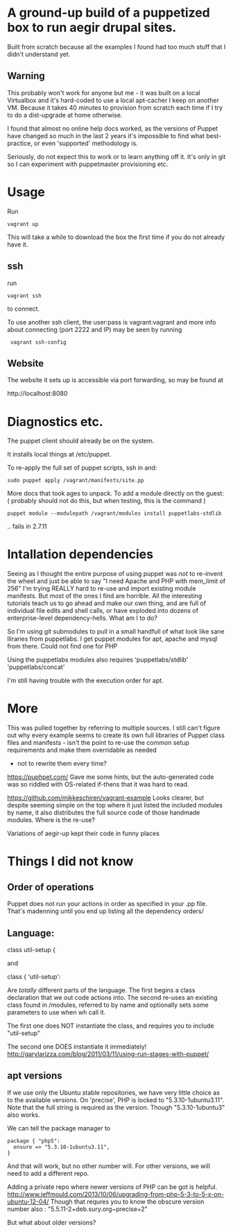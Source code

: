 # A ground-up build of a puppetized box to run aegir drupal sites.

Built from scratch because all the examples I found had too much stuff that I didn't understand yet.

## Warning

This probably won't work for anyone but me - it was built on a local Virtualbox
and it's hard-coded to use a local apt-cacher I keep on another VM.
Because it takes 40 minutes to provision from scratch each time if I try to do
a dist-upgrade at home otherwise.

I found that almost no online help docs worked, as the versions of Puppet have
changed so much in the last 2 years it's impossible to find what best-practice,
or even 'supported' methodology is.

Seriously, do not expect this to work or to learn anything off it. It's only
in git so I can experiment with puppetmaster provisioning etc.

# Usage

Run

    vagrant up

This will take a while to download the box the first time if you do not
already have it.

## ssh

run

    vagrant ssh

to connect.

To use another ssh client, the user:pass is vagrant:vagrant
and more info about connecting (port 2222 and IP) may be seen by running

     vagrant ssh-config

## Website

The website it sets up is accessible via port forwarding, so may be found at

http://localhost:8080

# Diagnostics etc.

The puppet client should already be on the system.

It installs local things at /etc/puppet.

To re-apply the full set of puppet scripts, ssh in and:

    sudo puppet apply /vagrant/manifests/site.pp


More docs that took ages to unpack. To add a module directly on the guest:
( probably should not do this, but when testing, this is the command )

    puppet module --modulepath /vagrant/modules install puppetlabs-stdlib

.. fails in 2.7.11



# Intallation dependencies

Seeing as I thought the entire purpose of using puppet was *not* to re-invent
the wheel and just be able to say "I need Apache and PHP with mem_limit of 256"
I'm trying REALLY hard to re-use and import existing module manifests.
But most of the ones I find are horrible.
All the interesting tutorials teach us to go ahead and make our own thing,
and are full of individual file edits and shell calls,
or have exploded into dozens of enterprise-level dependency-hells.
What am I to do?

So I'm using git submodules to pull in a small handfull of what look like sane
lliraries from puppetlabs.
I get puppet modules for apt, apache and mysql from there.
Could not find one for PHP

Using the puppetlabs modules also requires
'puppetlabs/stdlib'
'puppetlabs/concat'

I'm still having trouble with the execution order for apt.

# More

This was pulled together by referring to multiple sources.
I still can't figure out why every example seems to create its own full
libraries of Puppet class files and manifests - isn't the point to re-use
the common setup requirements and make them overridable as needed
- not to rewrite them every time?

https://puphpet.com/
Gave me some hints, but the auto-generated code was so riddled with
OS-related if-thens that it was hard to read.

https://github.com/mikkeschiren/vagrant-example
Looks clearer, but despite seeming simple on the top where it just listed the
included modules by name, it also distributes the full source code of those
handmade modules. Where is the re-use?

Variations of aegir-up kept their code in funny places

# Things I did not know

## Order of operations

Puppet does not run your actions in order as specified in your .pp file.
That's madenning until you end up listing all the dependency orders/

## Language:

  class util-setup {

and

  class { 'util-setup':

Are *totally* different parts of the language.
The first begins a class declaration that we out code actions into.
The second re-uses an existing class found in /modules, referred to by name
 and optionally sets some parameters to use when wh call it.

The first one does NOT instantiate the class, and requires you to
  include "util-setup"

The second one DOES instantiate it immediately!
http://garylarizza.com/blog/2011/03/11/using-run-stages-with-puppet/

## apt versions

If we use only the Ubuntu stable repositories, we have very little choice as
to the available versions.
On 'precise', PHP is locked to "5.3.10-1ubuntu3.11".
Note that the full string is required as the version. Though "5.3.10-1ubuntu3"
also works.

We can tell the package manager to

    package { "php5":
      ensure => "5.3.10-1ubuntu3.11",
    }

And that will work, but no other number will.
For other versions, we will need to add a different repo.

Adding a private repo where newer versions of PHP can be got is helpful.
http://www.jeffmould.com/2013/10/06/upgrading-from-php-5-3-to-5-x-on-ubuntu-12-04/
Though that requres you to know the obscure version number also :
"5.5.11-2+deb.sury.org~precise+2"

But what about older versions?
